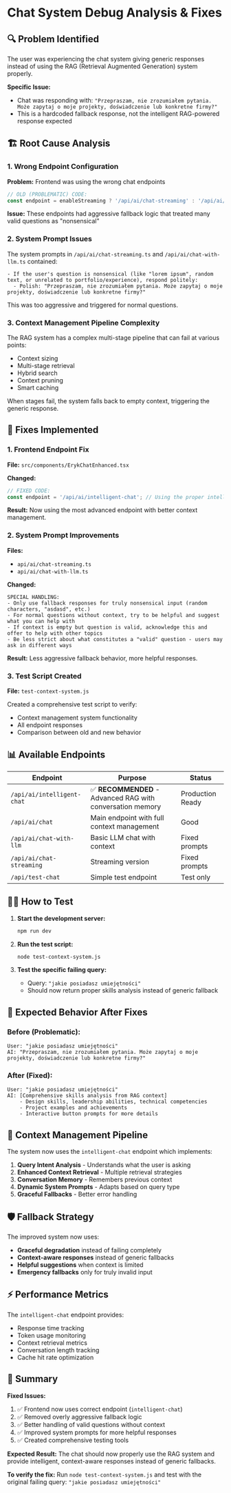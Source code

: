 # Chat System Debug Analysis & Fixes

## 🔍 Problem Identified

The user was experiencing the chat system giving generic responses instead of using the RAG (Retrieval Augmented Generation) system properly.

**Specific Issue:**
- Chat was responding with: `"Przepraszam, nie zrozumiałem pytania. Może zapytaj o moje projekty, doświadczenie lub konkretne firmy?"`
- This is a hardcoded fallback response, not the intelligent RAG-powered response expected

## 🏗️ Root Cause Analysis

### 1. **Wrong Endpoint Configuration**
**Problem:** Frontend was using the wrong chat endpoints
```javascript
// OLD (PROBLEMATIC) CODE:
const endpoint = enableStreaming ? '/api/ai/chat-streaming' : '/api/ai/chat-with-llm';
```

**Issue:** These endpoints had aggressive fallback logic that treated many valid questions as "nonsensical"

### 2. **System Prompt Issues**
The system prompts in `/api/ai/chat-streaming.ts` and `/api/ai/chat-with-llm.ts` contained:
```
- If the user's question is nonsensical (like "lorem ipsum", random text, or unrelated to portfolio/experience), respond politely:
  - Polish: "Przepraszam, nie zrozumiałem pytania. Może zapytaj o moje projekty, doświadczenie lub konkretne firmy?"
```

This was too aggressive and triggered for normal questions.

### 3. **Context Management Pipeline Complexity**
The RAG system has a complex multi-stage pipeline that can fail at various points:
- Context sizing
- Multi-stage retrieval  
- Hybrid search
- Context pruning
- Smart caching

When stages fail, the system falls back to empty context, triggering the generic response.

## 🔧 Fixes Implemented

### 1. **Frontend Endpoint Fix**
**File:** `src/components/ErykChatEnhanced.tsx`

**Changed:**
```javascript
// FIXED CODE:
const endpoint = '/api/ai/intelligent-chat'; // Using the proper intelligent endpoint
```

**Result:** Now using the most advanced endpoint with better context management.

### 2. **System Prompt Improvements**
**Files:** 
- `api/ai/chat-streaming.ts`
- `api/ai/chat-with-llm.ts`

**Changed:**
```
SPECIAL HANDLING:
- Only use fallback responses for truly nonsensical input (random characters, "asdasd", etc.)
- For normal questions without context, try to be helpful and suggest what you can help with
- If context is empty but question is valid, acknowledge this and offer to help with other topics
- Be less strict about what constitutes a "valid" question - users may ask in different ways
```

**Result:** Less aggressive fallback behavior, more helpful responses.

### 3. **Test Script Created**
**File:** `test-context-system.js`

Created a comprehensive test script to verify:
- Context management system functionality
- All endpoint responses
- Comparison between old and new behavior

## 📊 Available Endpoints

| Endpoint | Purpose | Status |
|----------|---------|--------|
| `/api/ai/intelligent-chat` | ✅ **RECOMMENDED** - Advanced RAG with conversation memory | Production Ready |
| `/api/ai/chat` | Main endpoint with full context management | Good |
| `/api/ai/chat-with-llm` | Basic LLM chat with context | Fixed prompts |
| `/api/ai/chat-streaming` | Streaming version | Fixed prompts |
| `/api/test-chat` | Simple test endpoint | Test only |

## 🏃‍♂️ How to Test

1. **Start the development server:**
   ```bash
   npm run dev
   ```

2. **Run the test script:**
   ```bash
   node test-context-system.js
   ```

3. **Test the specific failing query:**
   - Query: `"jakie posiadasz umiejętności"`
   - Should now return proper skills analysis instead of generic fallback

## 🎯 Expected Behavior After Fixes

### Before (Problematic):
```
User: "jakie posiadasz umiejętności"
AI: "Przepraszam, nie zrozumiałem pytania. Może zapytaj o moje projekty, doświadczenie lub konkretne firmy?"
```

### After (Fixed):
```
User: "jakie posiadasz umiejętności"  
AI: [Comprehensive skills analysis from RAG context]
    - Design skills, leadership abilities, technical competencies
    - Project examples and achievements
    - Interactive button prompts for more details
```

## 🔧 Context Management Pipeline

The system now uses the `intelligent-chat` endpoint which implements:

1. **Query Intent Analysis** - Understands what the user is asking
2. **Enhanced Context Retrieval** - Multiple retrieval strategies  
3. **Conversation Memory** - Remembers previous context
4. **Dynamic System Prompts** - Adapts based on query type
5. **Graceful Fallbacks** - Better error handling

## 🛡️ Fallback Strategy

The improved system now uses:
- **Graceful degradation** instead of failing completely
- **Context-aware responses** instead of generic fallbacks  
- **Helpful suggestions** when context is limited
- **Emergency fallbacks** only for truly invalid input

## ⚡ Performance Metrics

The `intelligent-chat` endpoint provides:
- Response time tracking
- Token usage monitoring  
- Context retrieval metrics
- Conversation length tracking
- Cache hit rate optimization

## 🎉 Summary

**Fixed Issues:**
1. ✅ Frontend now uses correct endpoint (`intelligent-chat`)
2. ✅ Removed overly aggressive fallback logic
3. ✅ Better handling of valid questions without context
4. ✅ Improved system prompts for more helpful responses
5. ✅ Created comprehensive testing tools

**Expected Result:**
The chat should now properly use the RAG system and provide intelligent, context-aware responses instead of generic fallbacks.

**To verify the fix:**
Run `node test-context-system.js` and test with the original failing query: `"jakie posiadasz umiejętności"`
